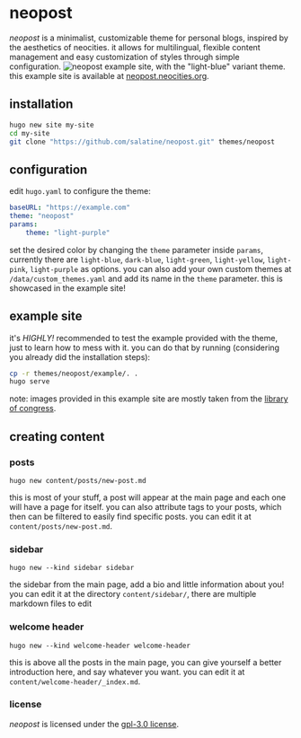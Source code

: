 # neopost
*neopost* is a minimalist, customizable theme for personal blogs, inspired by the aesthetics of neocities. it allows for multilingual, flexible content management and easy customization of styles through simple configuration.
![neopost example site, with the "light-blue" variant theme.](https://raw.githubusercontent.com/salatine/neopost/main/images/screenshot.png)
this example site is available at [neopost.neocities.org](https://neopost.neocities.org).

## installation
```bash
hugo new site my-site
cd my-site
git clone "https://github.com/salatine/neopost.git" themes/neopost
```


## configuration
edit `hugo.yaml` to configure the theme:
```yaml
baseURL: "https://example.com"
theme: "neopost"
params:
    theme: "light-purple"
```
set the desired color by changing the `theme` parameter inside `params`, currently there are `light-blue`, `dark-blue`, `light-green`, `light-yellow`, `light-pink`, `light-purple` as options.
you can also add your own custom themes at `/data/custom_themes.yaml` and add its name in the `theme` parameter. this is showcased in the example site!

## example site
it's *HIGHLY!* recommended to test the example provided with the theme, just to learn how to mess with it. you can do that by running (considering you already did the installation steps):
```bash
cp -r themes/neopost/example/. .
hugo serve
```
note: images provided in this example site are mostly taken from the [library of congress](https://www.loc.gov/free-to-use/cats/).

## creating content

### posts
```
hugo new content/posts/new-post.md
```
this is most of your stuff, a post will appear at the main page and each one will have a page for itself. you can also attribute tags to your posts, which then can be filtered to easily find specific posts.
you can edit it at `content/posts/new-post.md`.


### sidebar
```
hugo new --kind sidebar sidebar
```
the sidebar from the main page, add a bio and little information about you!
you can edit it at the directory `content/sidebar/`, there are multiple markdown files to edit


### welcome header
```
hugo new --kind welcome-header welcome-header
```
this is above all the posts in the main page, you can give yourself a better introduction here, and say whatever you want.
you can edit it at `content/welcome-header/_index.md`.


### license
*neopost* is licensed under the [gpl-3.0 license](https://raw.githubusercontent.com/salatine/neopost/main/LICENSE).

